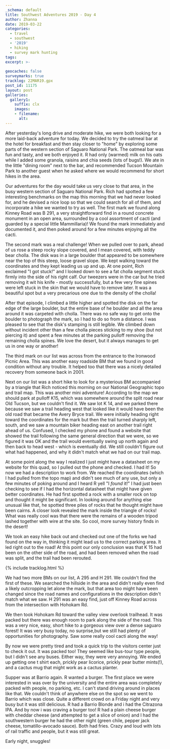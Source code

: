 ```yaml
---
_schema: default
title: Southwest Adventures 2019 - Day 4
author: Zhanna
date: 2019-03-22
categories: 
  - travel
  - southwest
  - '2019'
  - hiking
  - survey mark hunting
tags:
excerpt: >-
  
geocaches: false
surveymarks: true
tracklog: 22MAR19.gpx
post_id: 11175
layout: post  
galleries:
  gallery1:
    suffix: clx
    images:
    - filename: 
      alt:                                       
---
```


After yesterday's long drive and moderate hike, we were both looking for a more laid-back adventure for today.  We decided to try the oatmeal bar at the hotel for breakfast and then stay closer to "home" by exploring some parts of the western section of Saguaro National Park. The oatmeal bar was fun and tasty, and we both enjoyed it. R had only (warmed) milk on his oats while I added some granola, raisins and chia seeds (lots of bugs!). We ate in the little "dining room" next to the bar, and recommended Tucson Mountain Park to another guest when he asked where we would recommend for short hikes in the area.

Our adventures for the day would take us very close to that area, in the busy western section of Saguaro National Park. Rich had spotted a few interesting benchmarks on the map this morning that we had never looked for, and he devised a nice loop so that we could search for all of them, and incorporate a hike we wanted to try as well. The first mark we found along Kinney Road was B 291, a very straightforward find in a round concrete monument in an open area, surrounded by a cool assortment of cacti (and guarded by a special little Mammillaria)! We found the mark immediately and documented it, and then poked around for a few minutes enjoying all the cacti.

The second mark was a real challenge! When we pulled over to park, ahead of us rose a steep rocky slope covered, and I mean covered, with teddy bear cholla. The disk was in a large boulder that appeared to be somewhere near the top of this steep, loose gravel slope. We kept walking toward the coordinates and they kept leading us up and up. At one point, Rich exclaimed "I got stuck!" and I looked down to see a fat cholla segment stuck firmly into the side of his right calf. Our tweezers were in the car but he tried removing it wit his knife - mostly successfully, but a few very fine spines were left stuck in the skin that we would have to remove later. It was a beautiful spot but a very precarious one due to the density of the cholla! 

After that episode, I climbed a little higher and spotted the disk on the far edge of the large boulder, but the entire base of he boulder and all the area around it was carpeted with cholla. There was no safe way to get onto the boulder to photograph the mark, so I had to do so from a distance. I was pleased to see that the disk's stamping is still legible. We climbed down without incident other than a few cholla pieces sticking to my shoe (but not piercing it) and spent a few minutes at the parking pulloff removing the remaining cholla spines. We love the desert, but it always manages to get us in one way or another!

The third mark on our list was across from the entrance to the Ironwood Picnic Area. This was another easy roadside BM that we found in good condition without any trouble. It helped too that there was a nicely detailed recovery from someone back in 2001.

Next on our list was a short hike to look for a mysterious BM accompanied by a triangle that Rich noticed this morning on our National Geographic topo and trail map. This was another mini adventure! According to the map we should park at pulloff K15, which was somewhere around the split road near Old Tucson, but we couldn't find it. We saw lot K 14, and we parked there because we saw a trail heading west that looked like it would have been the old road that became the Avery Bryce trail. We were initially heading right toward the coordinates for the mark but then the trail turned sharply left, south, and we saw a mountain biker heading east on another trail right ahead of us. Confused, I checked my phone and found a website that showed the trail following the same general direction that we were, so we figured it was OK and the trail would eventually swing up north again and then back to head west - which is eventually did. We still couldn't figure out what had happened, and why it didn't match what we had on our trail map. 

At some point along the way I realized I just might have a datasheet on my website for this quad, so I pulled out the phone and checked. I had it! So now we had a description to work from. We reached the coordinates (which I had pulled from the topo map) and didn't see much of any use, but only a few minutes of poking around and I heard R yell "I *found* it!" I had just been checking to see if I had the horizontal datasheet that might have given better coordinates. He had first spotted a rock with a smaller rock on top and thought it might be significant. In looking around for anything else unusual like that, he spotted three piles of rocks that he thought might have been cairns. A closer look revealed the mark inside the triangle of rocks! What was really cool was that there were the remains of a wooden tripod lashed together with wire at the site. So cool, more survey history finds in the desert!

We took an easy hike back out and checked out one of the forks we had found on the way in, thinking it might lead us to the correct parking area. It led right out to the road! At this point our only conclusion was that K 15 had been on the other side of the road, and had been removed when the road was split, and the trail had been rerouted.

{% include tracklog.html %}

We had two more BMs on our list, A 295 and H 291. We couldn't find the first of these. We searched the hillside in the area and didn't really even find a likely outcropping let alone the mark, but that area too might have been changed since the road names and configurations in the description didn't match what we saw. H 291 was an easy find, just off Kinney Road across from the intersection with Hohokam Rd. 

We then took Hohokam Rd toward the valley view overlook trailhead. It was packed but there was enough room to park along the side of the road. This was a very nice, easy, short hike to a gorgeous view over a dense saguaro forest! It was very busy today, no surprise,but we still had plenty of opportunities for photography.  Saw some really cool cacti along the way!

By now we were pretty tired and took a quick trip to the visitors center just to check it out. It was packed too! They seemed like bus-tour type people, but I didn't see any buses. Either way, they were very annoying. We ended up getting one t shirt each, prickly pear licorice, prickly pear butter mints(!),  and a cactus mug that might work as a cactus planter. 

Supper was at Barrio again. R wanted a burger. The first place we were interested in was over by the university and the entire area was completely packed with people, no parking, etc. I can't stand driving around in places like that. We couldn't think of anywhere else on the spot so we went to Barrio which was close. Quite a different crowd on a Friday night and very busy but it was still delicious. R had a Barrio Blonde and i had the Citrazona IPA. And by now i was craving a burger too! R had a plain cheese burger with cheddar cheese (and attempted to get a slice of onion) and I had the southwestern burger he had the other night (green chile, pepper jack cheese, tomatillo-avocado sauce). Both had fries. Crazy and loud with lots of rail traffic and people, but it was still great.

Early night, snuggles!


